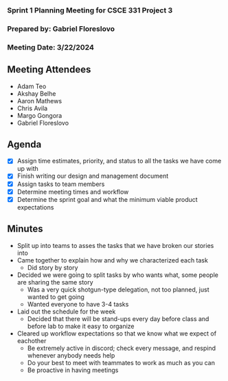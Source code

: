 ### Sprint 1 Planning Meeting for CSCE 331 Project 3
### Prepared by: Gabriel Floreslovo
### Meeting Date: 3/22/2024

## Meeting Attendees
- Adam Teo
- Akshay Belhe
- Aaron Mathews
- Chris Avila
- Margo Gongora
- Gabriel Floreslovo

## Agenda
- [X] Assign time estimates, priority, and status to all the tasks we have come up with 
- [X] Finish writing our design and management document
- [X] Assign tasks to team members
- [x] Determine meeting times and workflow
- [x] Determine the sprint goal and what the minimum viable product expectations

## Minutes
- Split up into teams to asses the tasks that we have broken our stories into
- Came together to explain how and why we characterized each task
  - Did story by story
- Decided we were going to split tasks by who wants what, some people are sharing the same story
  - Was a very quick shotgun-type delegation, not too planned, just wanted to get going
  - Wanted everyone to have 3-4 tasks
- Laid out the schedule for the week
  - Decided that there will be stand-ups every day before class and before lab to make it easy to organize
- Cleared up workflow expectations so that we know what we expect of eachother
  - Be extremely active in discord; check every message, and respind whenever anybody needs help
  - Do your best to meet with teammates to work as much as you can
  - Be proactive in having meetings







